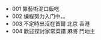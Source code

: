- 001 靠藝術混口飯吃
- 002 编程努力入门中。。
- 003 不定時出沒在首爾 北京 香港
- 004 歡迎探討家常菜譜 麻將 鬥地主

<!---
hi-jingxian/hi-jingxian is a ✨ special ✨ repository because its `README.md` (this file) appears on your GitHub profile.
You can click the Preview link to take a look at your changes.
--->
